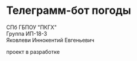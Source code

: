 # Телеграмм-бот погоды
СПб ГБПОУ "ПКГХ"  
Группа ИП-18-3  
Яковлеви Иннокентий Евгеньевич  

проект в разработке